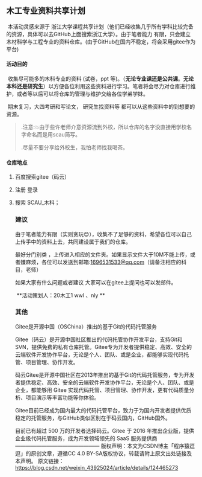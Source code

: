  ## 木工专业资料共享计划

​     本活动灵感来源于 浙江大学课程共享计划（他们已经收集几乎所有学科比较完备的资源，具体可以去GitHub上面搜索浙江大学）。由于笔者能力 有限，只会建立木材科学与工程专业的资料仓库。(由于GitHub在国内不稳定，将会采用gitee作为平台)

####     活动目的

​    收集尽可能多的木科专业的资料 (试卷，ppt 等)。（**无论专业课还是公共课**。**无论本科还是研究生**）以方便各位利用这些资料进行学习。笔者将会尽力对仓库进行维护，或者等以后可以将仓库的管理与维护交给各位学弟学妹。

​     期末复习，大四考研和写论文， 研究生找资料等   都可以从这些资料中的到想要的资源。

>  .注意::boom:由于些许老师介意资源流到外校，所以仓库的名字没直接用学校名字命名而是用scau简写。
>
>  .尽量不要分享给外校生，我怕老师找我喝茶。

####    仓库地点

   1. 百度搜索gitee（码云）

   2. 注册 登录

   3. 搜索 SCAU_木科；

      ###  建议  

      由于笔者能力有限（实则贪玩:blush:），收集不了足够的资料，希望各位可以自己上传手中的资料上去，共同建设属于我们的仓库。

      最好分门别类 ，上传进入相应的文件夹。如果显示文件大于10M不能上传，或者嫌麻烦，各位可以发送到邮箱:1696531533@qq.com（请备注相应的科目，老师）

      如果大家有什么问题或者建议 大家可以在gitee上提问也可以发邮件。

      ​																					**活动策划人：20木工1   wwl  、nly **

      ### 其他

      Gitee是开源中国（OSChina）推出的基于Git的代码托管服务

      Gitee（码云）是开源中国社区推出的代码托管协作开发平台，支持Git和SVN，提供免费的私有仓库托管。Gitee专为开发者提供稳定、高效、安全的云端软件开发协作平台，无论是个人、团队、或是企业，都能够实现代码托管、项目管理、协作开发。

      码云Gitee是开源中国社区在2013年推出的基于Git的代码托管服务，专为开发者提供稳定、高效、安全的云端软件开发协作平台，无论是个人、团队、或是企业，都能够用 Gitee 实现代码托管、项目管理、协作开发，更有代码质量分析、项目演示等丰富功能等你体验。

      Gitee目前已经成为国内最大的代码托管平台，致力于为国内开发者提供优质稳定的托管服务，与GitHub类似区别在于码云国内，GitHub国外。

      目前已有超过 500 万的开发者选择码云。Gitee 于 2016 年推出企业版，提供企业级代码托管服务，成为开发领域领先的 SaaS 服务提供商
      ————————————————
      版权声明：本文为CSDN博主「程序猿逗逗」的原创文章，遵循CC 4.0 BY-SA版权协议，转载请附上原文出处链接及本声明。
      原文链接：https://blog.csdn.net/weixin_43925024/article/details/124465273

      

      ​                                   													

      

​      
